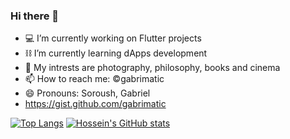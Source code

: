 ### Hi there 👋

- 💻 I’m currently working on Flutter projects
- ⛓️ I’m currently learning dApps development
- 🧩 My intrests are photography, philosophy, books and cinema
- 📫 How to reach me: ©gabrimatic
- 😄 Pronouns: Soroush, Gabriel
- https://gist.github.com/gabrimatic

[![Top Langs](https://github-readme-stats.vercel.app/api/top-langs/?username=gabrimatic)](https://github.com/gabrimatic/github-readme-stats)
[![Hossein's GitHub stats](https://github-readme-stats.vercel.app/api?username=gabrimatic)](https://github.com/gabrimatic/github-readme-stats)

